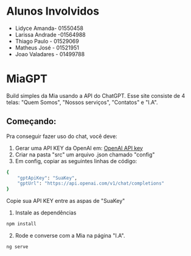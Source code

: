 # Alunos Involvidos

- Lidyce Amanda- 01550458
- Larissa Andrade -01564988
- Thiago Paulo - 01529069
- Matheus José - 01521951
- Joao Valadares - 01499788

# MiaGPT

Build simples da Mia usando a API do ChatGPT. Esse site consiste de 4 telas: "Quem Somos", "Nossos serviços", "Contatos" e "I.A".

## Começando:

Pra conseguir fazer uso do chat, você deve:

1. Gerar uma API KEY da OpenAI em: [OpenAI API key](https://platform.openai.com/account/api-keys)
2. Criar na pasta "src" um arquivo .json chamado "config"
3. Em config, copiar as seguintes linhas de código:
```bash
{
    "gptApiKey": "SuaKey", 
    "gptUrl": "https://api.openai.com/v1/chat/completions"
} 
```
Copie sua API KEY entre as aspas de "SuaKey"

1. Instale as dependências
```bash
npm install
```
2. Rode e converse com a Mia na página "I.A".
```bash
ng serve
```
